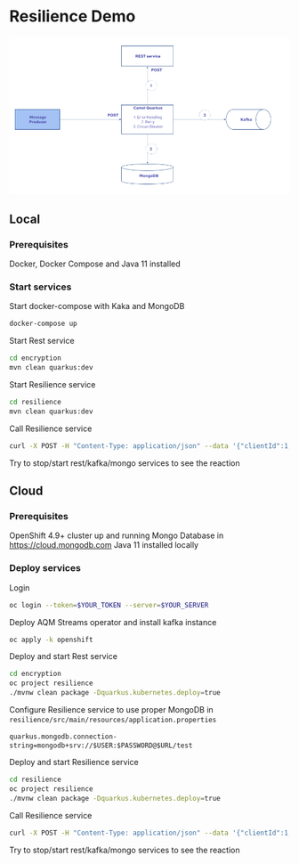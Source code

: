 # Resilience Demo

![arch](arch.png)

## Local
### Prerequisites
Docker, Docker Compose and Java 11 installed

### Start services
Start docker-compose with Kaka and MongoDB
```bash
docker-compose up
```

Start Rest service
```bash
cd encryption
mvn clean quarkus:dev
```

Start Resilience service
```bash
cd resilience
mvn clean quarkus:dev
```

Call Resilience service
```bash
curl -X POST -H "Content-Type: application/json" --data '{"clientId":1,"amount":1000, "description":"some data"}' http://0.0.0.0:8081/event     
```

Try to stop/start rest/kafka/mongo services to see the reaction

## Cloud
### Prerequisites
OpenShift 4.9+ cluster up and running
Mongo Database in https://cloud.mongodb.com
Java 11 installed locally

### Deploy services
Login
```bash
oc login --token=$YOUR_TOKEN --server=$YOUR_SERVER             
```

Deploy AQM Streams operator and install kafka instance
```bash
oc apply -k openshift         
```

Deploy and start Rest service
```bash
cd encryption
oc project resilience
./mvnw clean package -Dquarkus.kubernetes.deploy=true
```

Configure Resilience service to use proper MongoDB in `resilience/src/main/resources/application.properties`
```
quarkus.mongodb.connection-string=mongodb+srv://$USER:$PASSWORD@$URL/test
```

Deploy and start Resilience service
```bash
cd resilience
oc project resilience
./mvnw clean package -Dquarkus.kubernetes.deploy=true
```

Call Resilience service
```bash
curl -X POST -H "Content-Type: application/json" --data '{"clientId":1,"amount":1000, "description":"some data"}' http://$YOUR_SERVER/event     
```

Try to stop/start rest/kafka/mongo services to see the reaction